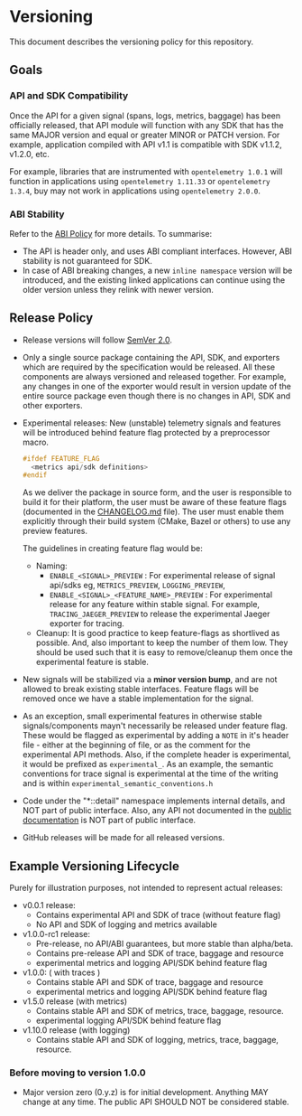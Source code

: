# Versioning

This document describes the versioning policy for this repository.

## Goals

### API and SDK Compatibility

Once the API for a given signal (spans, logs, metrics, baggage) has been
officially released, that API module will function with any SDK that has the
same MAJOR version and equal or greater MINOR or PATCH version. For example,
application compiled with API v1.1 is compatible with SDK v1.1.2, v1.2.0, etc.

For example, libraries that are instrumented with `opentelemetry 1.0.1` will
function in applications using `opentelemetry 1.11.33` or `opentelemetry 1.3.4`,
buy may not work in applications using `opentelemetry 2.0.0`.

### ABI Stability

Refer to the [ABI Policy](./docs/abi-policy.md) for more details. To summarise:

* The API is header only, and uses ABI compliant interfaces. However, ABI stability
  is not guaranteed for SDK.
* In case of ABI breaking changes, a new `inline namespace` version will
  be introduced, and the existing linked applications can continue using the older version
  unless they relink with newer version.

## Release Policy

* Release versions will follow [SemVer 2.0](https://semver.org/).
* Only a single source package containing the API, SDK, and exporters which are
  required by the specification would be released. All these components are
  always versioned and released together. For example, any changes in one of the exporter
  would result in version update of the entire source package even though there is
  no changes in API, SDK and other exporters.
* Experimental releases: New (unstable) telemetry signals and features will be
  introduced behind feature flag protected by a preprocessor macro.

  ```cpp
  #ifdef FEATURE_FLAG
    <metrics api/sdk definitions>
  #endif
  ```

  As we deliver the package in source form, and the user is responsible to build
  it for their platform, the user must be aware of these feature flags
  (documented in the [CHANGELOG.md](CHANGELOG.md) file). The user must enable
  them explicitly through their build system (CMake, Bazel or others) to use any
  preview features.

  The guidelines in creating feature flag would be:

  * Naming:
    * `ENABLE_<SIGNAL>_PREVIEW` : For experimental release of signal api/sdks
      eg, `METRICS_PREVIEW`, `LOGGING_PREVIEW`,
    * `ENABLE_<SIGNAL>_<FEATURE_NAME>_PREVIEW` : For experimental release for
      any feature within stable signal. For example, `TRACING_JAEGER_PREVIEW` to
      release the experimental Jaeger exporter for tracing.
  * Cleanup: It is good practice to keep feature-flags as shortlived as
    possible. And, also important to keep the number of them low. They should be
    used such that it is easy to remove/cleanup them once the experimental
    feature is stable.

* New signals will be stabilized via a **minor version bump**, and are not
  allowed to break existing stable interfaces. Feature flags will be removed
  once we have a stable implementation for the signal.

* As an exception, small experimental features in otherwise stable signals/components
  mayn't necessarily be released under feature flag. These would be flagged as experimental
  by adding a `NOTE` in it's header file - either at the beginning of file, or as the comment for
  the experimental API methods. Also, if the complete header is experimental, it would be prefixed
  as `experimental_`. As an example, the semantic conventions for
  trace signal is experimental at the time of the writing and is within `experimental_semantic_conventions.h`

* Code under the "*::detail" namespace implements internal details,
  and NOT part of public interface. Also, any API not documented in the [public
  documentation](https://opentelemetry-cpp.readthedocs.io/en/latest/) is NOT part of public interface.

* GitHub releases will be made for all released versions.

## Example Versioning Lifecycle

Purely for illustration purposes, not intended to represent actual releases:

* v0.0.1 release:
  * Contains experimental API and SDK of trace (without feature flag)
  * No API and SDK of logging and metrics available
* v1.0.0-rc1 release:
  * Pre-release, no API/ABI guarantees, but more stable than alpha/beta.
  * Contains pre-release API and SDK of trace, baggage and resource
  * experimental metrics and logging API/SDK behind feature flag
* v1.0.0: ( with traces )
  * Contains stable API and SDK of trace, baggage and resource
  * experimental metrics and logging API/SDK behind feature flag
* v1.5.0 release (with metrics)
  * Contains stable API and SDK of metrics, trace, baggage, resource.
  * experimental logging API/SDK behind feature flag
* v1.10.0 release (with logging)
  * Contains stable API and SDK of logging, metrics, trace, baggage, resource.

### Before moving to version 1.0.0

* Major version zero (0.y.z) is for initial development. Anything MAY change at
  any time. The public API SHOULD NOT be considered stable.
